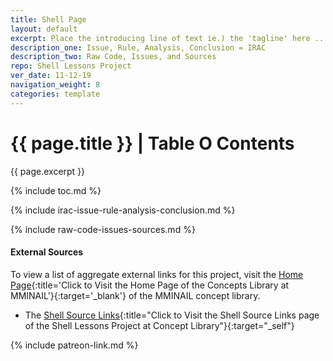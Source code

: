 ```yaml
---
title: Shell Page
layout: default
excerpt: Place the introducing line of text ie.) the 'tagline' here ...
description_one: Issue, Rule, Analysis, Conclusion = IRAC
description_two: Raw Code, Issues, and Sources
repo: Shell Lessons Project
ver_date: 11-12-19
navigation_weight: 8
categories: template
---
```

# {{ page.title }} | Table O Contents

{{ page.excerpt }}

{% include toc.md %}

{% include irac-issue-rule-analysis-conclusion.md %}

{% include raw-code-issues-sources.md %}

#### External Sources

To view a list of aggregate external links for this project, visit the [Home Page](https://mminail.github.io/){:title='Click to Visit the Home Page of the Concepts Library at MMINAIL'}{:target='_blank'} of the MMINAIL concept library.

- The [Shell Source Links](../Shell/Shell-Source-Links.htm){:title="Click to Visit the Shell Source Links page of the Shell Lessons Project at Concept Library"}{:target="_self"}

{% include patreon-link.md %}
